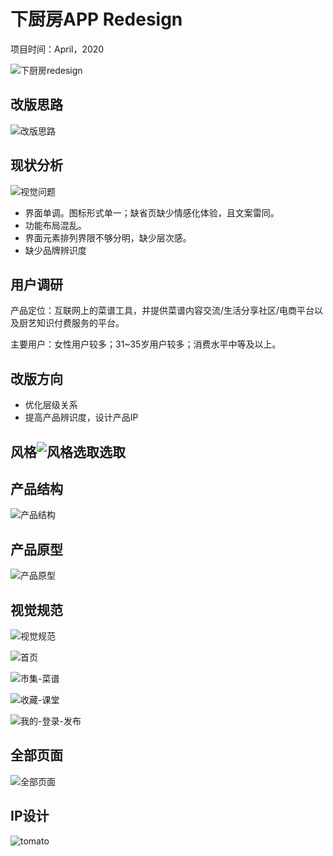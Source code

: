 # 下厨房APP Redesign

项目时间：April，2020

![下厨房redesign](https://tangweijuan.github.io/project/app-xiachufangRedesign/image/下厨房redesign.jpg)

## 改版思路

![改版思路](https://tangweijuan.github.io/project/app-xiachufangRedesign/image/改版思路.jpg)

## 现状分析

![视觉问题](https://tangweijuan.github.io/project/app-xiachufangRedesign/image/视觉问题.jpg)

- 界面单调。图标形式单一；缺省页缺少情感化体验，且文案雷同。
- 功能布局混乱。
- 界面元素排列界限不够分明，缺少层次感。
- 缺少品牌辨识度

## 用户调研

产品定位：互联网上的菜谱工具，并提供菜谱内容交流/生活分享社区/电商平台以及厨艺知识付费服务的平台。

主要用户：女性用户较多；31~35岁用户较多；消费水平中等及以上。

## 改版方向

- 优化层级关系
- 提高产品辨识度，设计产品IP

## 风格![风格选取](https://tangweijuan.github.io/project/app-xiachufangRedesign/image/风格选取.jpg)选取



## 产品结构

![产品结构](https://tangweijuan.github.io/project/app-xiachufangRedesign/image/产品结构.jpg)

## 产品原型

![产品原型](https://tangweijuan.github.io/project/app-xiachufangRedesign/image/产品原型.jpg)

## 视觉规范

![视觉规范](https://tangweijuan.github.io/project/app-xiachufangRedesign/image/视觉规范.jpg)

![首页](https://tangweijuan.github.io/project/app-xiachufangRedesign/image/首页.png)

![市集-菜谱](https://tangweijuan.github.io/project/app-xiachufangRedesign/image/市集-菜谱.png)

![收藏-课堂](https://tangweijuan.github.io/project/app-xiachufangRedesign/image/收藏-课堂.png)



![我的-登录-发布](https://tangweijuan.github.io/project/app-xiachufangRedesign/image/我的-登录-发布.png)



## 全部页面

![全部页面](https://tangweijuan.github.io/project/app-xiachufangRedesign/image/全部页面.jpg)

## IP设计



![tomato](https://tangweijuan.github.io/project/app-xiachufangRedesign/image/tomato.jpg)